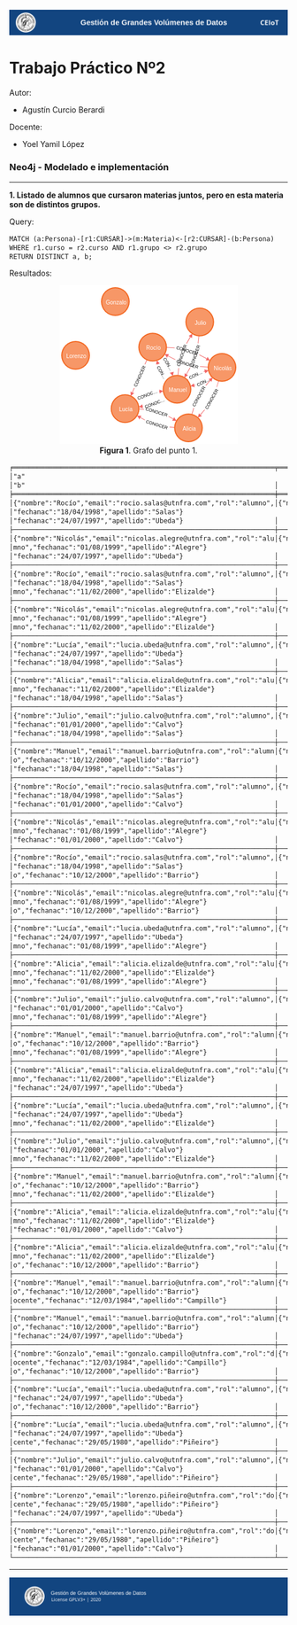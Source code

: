![header](doc/header.png)

# Trabajo Práctico Nº2

Autor:

* Agustín Curcio Berardi

Docente:

* Yoel Yamil López

### Neo4j - Modelado e implementación

---

**1. Listado de alumnos que cursaron materias juntos, pero en esta materia son de distintos grupos.**

Query:

    MATCH (a:Persona)-[r1:CURSAR]->(m:Materia)<-[r2:CURSAR]-(b:Persona)
    WHERE r1.curso = r2.curso AND r1.grupo <> r2.grupo
    RETURN DISTINCT a, b;

Resultados:

<p align="center">
    <img src="doc/graph_punto_1.png"><br>
    <b>Figura 1</b>. Grafo del punto 1.
</p>

    ╒══════════════════════════════════════════════════════════════════╤══════════════════════════════════════════════════════════════════╕
    │"a"                                                               │"b"                                                               │
    ╞══════════════════════════════════════════════════════════════════╪══════════════════════════════════════════════════════════════════╡
    │{"nombre":"Rocío","email":"rocio.salas@utnfra.com","rol":"alumno",│{"nombre":"Lucía","email":"lucia.ubeda@utnfra.com","rol":"alumno",│
    │"fechanac":"18/04/1998","apellido":"Salas"}                       │"fechanac":"24/07/1997","apellido":"Ubeda"}                       │
    ├──────────────────────────────────────────────────────────────────┼──────────────────────────────────────────────────────────────────┤
    │{"nombre":"Nicolás","email":"nicolas.alegre@utnfra.com","rol":"alu│{"nombre":"Lucía","email":"lucia.ubeda@utnfra.com","rol":"alumno",│
    │mno","fechanac":"01/08/1999","apellido":"Alegre"}                 │"fechanac":"24/07/1997","apellido":"Ubeda"}                       │
    ├──────────────────────────────────────────────────────────────────┼──────────────────────────────────────────────────────────────────┤
    │{"nombre":"Rocío","email":"rocio.salas@utnfra.com","rol":"alumno",│{"nombre":"Alicia","email":"alicia.elizalde@utnfra.com","rol":"alu│
    │"fechanac":"18/04/1998","apellido":"Salas"}                       │mno","fechanac":"11/02/2000","apellido":"Elizalde"}               │
    ├──────────────────────────────────────────────────────────────────┼──────────────────────────────────────────────────────────────────┤
    │{"nombre":"Nicolás","email":"nicolas.alegre@utnfra.com","rol":"alu│{"nombre":"Alicia","email":"alicia.elizalde@utnfra.com","rol":"alu│
    │mno","fechanac":"01/08/1999","apellido":"Alegre"}                 │mno","fechanac":"11/02/2000","apellido":"Elizalde"}               │
    ├──────────────────────────────────────────────────────────────────┼──────────────────────────────────────────────────────────────────┤
    │{"nombre":"Lucía","email":"lucia.ubeda@utnfra.com","rol":"alumno",│{"nombre":"Rocío","email":"rocio.salas@utnfra.com","rol":"alumno",│
    │"fechanac":"24/07/1997","apellido":"Ubeda"}                       │"fechanac":"18/04/1998","apellido":"Salas"}                       │
    ├──────────────────────────────────────────────────────────────────┼──────────────────────────────────────────────────────────────────┤
    │{"nombre":"Alicia","email":"alicia.elizalde@utnfra.com","rol":"alu│{"nombre":"Rocío","email":"rocio.salas@utnfra.com","rol":"alumno",│
    │mno","fechanac":"11/02/2000","apellido":"Elizalde"}               │"fechanac":"18/04/1998","apellido":"Salas"}                       │
    ├──────────────────────────────────────────────────────────────────┼──────────────────────────────────────────────────────────────────┤
    │{"nombre":"Julio","email":"julio.calvo@utnfra.com","rol":"alumno",│{"nombre":"Rocío","email":"rocio.salas@utnfra.com","rol":"alumno",│
    │"fechanac":"01/01/2000","apellido":"Calvo"}                       │"fechanac":"18/04/1998","apellido":"Salas"}                       │
    ├──────────────────────────────────────────────────────────────────┼──────────────────────────────────────────────────────────────────┤
    │{"nombre":"Manuel","email":"manuel.barrio@utnfra.com","rol":"alumn│{"nombre":"Rocío","email":"rocio.salas@utnfra.com","rol":"alumno",│
    │o","fechanac":"10/12/2000","apellido":"Barrio"}                   │"fechanac":"18/04/1998","apellido":"Salas"}                       │
    ├──────────────────────────────────────────────────────────────────┼──────────────────────────────────────────────────────────────────┤
    │{"nombre":"Rocío","email":"rocio.salas@utnfra.com","rol":"alumno",│{"nombre":"Julio","email":"julio.calvo@utnfra.com","rol":"alumno",│
    │"fechanac":"18/04/1998","apellido":"Salas"}                       │"fechanac":"01/01/2000","apellido":"Calvo"}                       │
    ├──────────────────────────────────────────────────────────────────┼──────────────────────────────────────────────────────────────────┤
    │{"nombre":"Nicolás","email":"nicolas.alegre@utnfra.com","rol":"alu│{"nombre":"Julio","email":"julio.calvo@utnfra.com","rol":"alumno",│
    │mno","fechanac":"01/08/1999","apellido":"Alegre"}                 │"fechanac":"01/01/2000","apellido":"Calvo"}                       │
    ├──────────────────────────────────────────────────────────────────┼──────────────────────────────────────────────────────────────────┤
    │{"nombre":"Rocío","email":"rocio.salas@utnfra.com","rol":"alumno",│{"nombre":"Manuel","email":"manuel.barrio@utnfra.com","rol":"alumn│
    │"fechanac":"18/04/1998","apellido":"Salas"}                       │o","fechanac":"10/12/2000","apellido":"Barrio"}                   │
    ├──────────────────────────────────────────────────────────────────┼──────────────────────────────────────────────────────────────────┤
    │{"nombre":"Nicolás","email":"nicolas.alegre@utnfra.com","rol":"alu│{"nombre":"Manuel","email":"manuel.barrio@utnfra.com","rol":"alumn│
    │mno","fechanac":"01/08/1999","apellido":"Alegre"}                 │o","fechanac":"10/12/2000","apellido":"Barrio"}                   │
    ├──────────────────────────────────────────────────────────────────┼──────────────────────────────────────────────────────────────────┤
    │{"nombre":"Lucía","email":"lucia.ubeda@utnfra.com","rol":"alumno",│{"nombre":"Nicolás","email":"nicolas.alegre@utnfra.com","rol":"alu│
    │"fechanac":"24/07/1997","apellido":"Ubeda"}                       │mno","fechanac":"01/08/1999","apellido":"Alegre"}                 │
    ├──────────────────────────────────────────────────────────────────┼──────────────────────────────────────────────────────────────────┤
    │{"nombre":"Alicia","email":"alicia.elizalde@utnfra.com","rol":"alu│{"nombre":"Nicolás","email":"nicolas.alegre@utnfra.com","rol":"alu│
    │mno","fechanac":"11/02/2000","apellido":"Elizalde"}               │mno","fechanac":"01/08/1999","apellido":"Alegre"}                 │
    ├──────────────────────────────────────────────────────────────────┼──────────────────────────────────────────────────────────────────┤
    │{"nombre":"Julio","email":"julio.calvo@utnfra.com","rol":"alumno",│{"nombre":"Nicolás","email":"nicolas.alegre@utnfra.com","rol":"alu│
    │"fechanac":"01/01/2000","apellido":"Calvo"}                       │mno","fechanac":"01/08/1999","apellido":"Alegre"}                 │
    ├──────────────────────────────────────────────────────────────────┼──────────────────────────────────────────────────────────────────┤
    │{"nombre":"Manuel","email":"manuel.barrio@utnfra.com","rol":"alumn│{"nombre":"Nicolás","email":"nicolas.alegre@utnfra.com","rol":"alu│
    │o","fechanac":"10/12/2000","apellido":"Barrio"}                   │mno","fechanac":"01/08/1999","apellido":"Alegre"}                 │
    ├──────────────────────────────────────────────────────────────────┼──────────────────────────────────────────────────────────────────┤
    │{"nombre":"Alicia","email":"alicia.elizalde@utnfra.com","rol":"alu│{"nombre":"Lucía","email":"lucia.ubeda@utnfra.com","rol":"alumno",│
    │mno","fechanac":"11/02/2000","apellido":"Elizalde"}               │"fechanac":"24/07/1997","apellido":"Ubeda"}                       │
    ├──────────────────────────────────────────────────────────────────┼──────────────────────────────────────────────────────────────────┤
    │{"nombre":"Lucía","email":"lucia.ubeda@utnfra.com","rol":"alumno",│{"nombre":"Alicia","email":"alicia.elizalde@utnfra.com","rol":"alu│
    │"fechanac":"24/07/1997","apellido":"Ubeda"}                       │mno","fechanac":"11/02/2000","apellido":"Elizalde"}               │
    ├──────────────────────────────────────────────────────────────────┼──────────────────────────────────────────────────────────────────┤
    │{"nombre":"Julio","email":"julio.calvo@utnfra.com","rol":"alumno",│{"nombre":"Alicia","email":"alicia.elizalde@utnfra.com","rol":"alu│
    │"fechanac":"01/01/2000","apellido":"Calvo"}                       │mno","fechanac":"11/02/2000","apellido":"Elizalde"}               │
    ├──────────────────────────────────────────────────────────────────┼──────────────────────────────────────────────────────────────────┤
    │{"nombre":"Manuel","email":"manuel.barrio@utnfra.com","rol":"alumn│{"nombre":"Alicia","email":"alicia.elizalde@utnfra.com","rol":"alu│
    │o","fechanac":"10/12/2000","apellido":"Barrio"}                   │mno","fechanac":"11/02/2000","apellido":"Elizalde"}               │
    ├──────────────────────────────────────────────────────────────────┼──────────────────────────────────────────────────────────────────┤
    │{"nombre":"Alicia","email":"alicia.elizalde@utnfra.com","rol":"alu│{"nombre":"Julio","email":"julio.calvo@utnfra.com","rol":"alumno",│
    │mno","fechanac":"11/02/2000","apellido":"Elizalde"}               │"fechanac":"01/01/2000","apellido":"Calvo"}                       │
    ├──────────────────────────────────────────────────────────────────┼──────────────────────────────────────────────────────────────────┤
    │{"nombre":"Alicia","email":"alicia.elizalde@utnfra.com","rol":"alu│{"nombre":"Manuel","email":"manuel.barrio@utnfra.com","rol":"alumn│
    │mno","fechanac":"11/02/2000","apellido":"Elizalde"}               │o","fechanac":"10/12/2000","apellido":"Barrio"}                   │
    ├──────────────────────────────────────────────────────────────────┼──────────────────────────────────────────────────────────────────┤
    │{"nombre":"Manuel","email":"manuel.barrio@utnfra.com","rol":"alumn│{"nombre":"Gonzalo","email":"gonzalo.campillo@utnfra.com","rol":"d│
    │o","fechanac":"10/12/2000","apellido":"Barrio"}                   │ocente","fechanac":"12/03/1984","apellido":"Campillo"}            │
    ├──────────────────────────────────────────────────────────────────┼──────────────────────────────────────────────────────────────────┤
    │{"nombre":"Manuel","email":"manuel.barrio@utnfra.com","rol":"alumn│{"nombre":"Lucía","email":"lucia.ubeda@utnfra.com","rol":"alumno",│
    │o","fechanac":"10/12/2000","apellido":"Barrio"}                   │"fechanac":"24/07/1997","apellido":"Ubeda"}                       │
    ├──────────────────────────────────────────────────────────────────┼──────────────────────────────────────────────────────────────────┤
    │{"nombre":"Gonzalo","email":"gonzalo.campillo@utnfra.com","rol":"d│{"nombre":"Manuel","email":"manuel.barrio@utnfra.com","rol":"alumn│
    │ocente","fechanac":"12/03/1984","apellido":"Campillo"}            │o","fechanac":"10/12/2000","apellido":"Barrio"}                   │
    ├──────────────────────────────────────────────────────────────────┼──────────────────────────────────────────────────────────────────┤
    │{"nombre":"Lucía","email":"lucia.ubeda@utnfra.com","rol":"alumno",│{"nombre":"Manuel","email":"manuel.barrio@utnfra.com","rol":"alumn│
    │"fechanac":"24/07/1997","apellido":"Ubeda"}                       │o","fechanac":"10/12/2000","apellido":"Barrio"}                   │
    ├──────────────────────────────────────────────────────────────────┼──────────────────────────────────────────────────────────────────┤
    │{"nombre":"Lucía","email":"lucia.ubeda@utnfra.com","rol":"alumno",│{"nombre":"Lorenzo","email":"lorenzo.piñeiro@utnfra.com","rol":"do│
    │"fechanac":"24/07/1997","apellido":"Ubeda"}                       │cente","fechanac":"29/05/1980","apellido":"Piñeiro"}              │
    ├──────────────────────────────────────────────────────────────────┼──────────────────────────────────────────────────────────────────┤
    │{"nombre":"Julio","email":"julio.calvo@utnfra.com","rol":"alumno",│{"nombre":"Lorenzo","email":"lorenzo.piñeiro@utnfra.com","rol":"do│
    │"fechanac":"01/01/2000","apellido":"Calvo"}                       │cente","fechanac":"29/05/1980","apellido":"Piñeiro"}              │
    ├──────────────────────────────────────────────────────────────────┼──────────────────────────────────────────────────────────────────┤
    │{"nombre":"Lorenzo","email":"lorenzo.piñeiro@utnfra.com","rol":"do│{"nombre":"Lucía","email":"lucia.ubeda@utnfra.com","rol":"alumno",│
    │cente","fechanac":"29/05/1980","apellido":"Piñeiro"}              │"fechanac":"24/07/1997","apellido":"Ubeda"}                       │
    ├──────────────────────────────────────────────────────────────────┼──────────────────────────────────────────────────────────────────┤
    │{"nombre":"Lorenzo","email":"lorenzo.piñeiro@utnfra.com","rol":"do│{"nombre":"Julio","email":"julio.calvo@utnfra.com","rol":"alumno",│
    │cente","fechanac":"29/05/1980","apellido":"Piñeiro"}              │"fechanac":"01/01/2000","apellido":"Calvo"}                       │
    └──────────────────────────────────────────────────────────────────┴──────────────────────────────────────────────────────────────────┘


---

![footer](doc/footer.png)